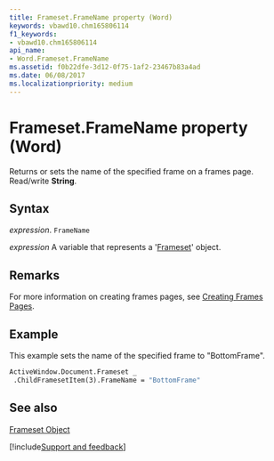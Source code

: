 ```yaml
---
title: Frameset.FrameName property (Word)
keywords: vbawd10.chm165806114
f1_keywords:
- vbawd10.chm165806114
api_name:
- Word.Frameset.FrameName
ms.assetid: f0b22dfe-3d12-0f75-1af2-23467b83a4ad
ms.date: 06/08/2017
ms.localizationpriority: medium
---
```



# Frameset.FrameName property (Word)

Returns or sets the name of the specified frame on a frames page. Read/write **String**.


## Syntax

_expression_. `FrameName`

_expression_ A variable that represents a '[Frameset](Word.Frameset.md)' object.


## Remarks

For more information on creating frames pages, see [Creating Frames Pages](../word/Concepts/Customizing-Word/creating-frames-pages.md).


## Example

This example sets the name of the specified frame to "BottomFrame".


```vb
ActiveWindow.Document.Frameset _ 
 .ChildFramesetItem(3).FrameName = "BottomFrame"
```


## See also


[Frameset Object](Word.Frameset.md)

[!include[Support and feedback](~/includes/feedback-boilerplate.md)]